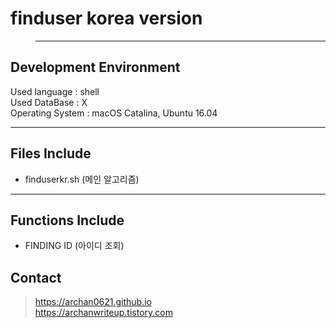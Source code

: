 # finduser korea version 
> ***
Development Environment<br>
-----------------------
Used language : shell<br>
Used DataBase : X<br>
Operating System : macOS Catalina, Ubuntu 16.04<br>
***
Files Include 
----------
* finduserkr.sh (메인 알고리즘)
***
Functions Include
-------
* FINDING ID (아이디 조회)

Contact
-----
>https://archan0621.github.io<br>
>https://archanwriteup.tistory.com

